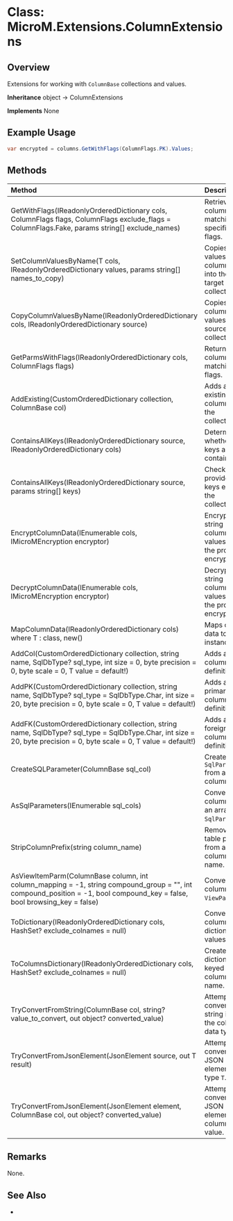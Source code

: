 # Class: MicroM.Extensions.ColumnExtensions
## Overview
Extensions for working with `ColumnBase` collections and values.

**Inheritance**
object -> ColumnExtensions

**Implements**
None

## Example Usage
```csharp
var encrypted = columns.GetWithFlags(ColumnFlags.PK).Values;
```
## Methods
| Method | Description |
|:------------|:-------------|
| GetWithFlags(IReadonlyOrderedDictionary<ColumnBase> cols, ColumnFlags flags, ColumnFlags exclude_flags = ColumnFlags.Fake, params string[] exclude_names) | Retrieves columns matching the specified flags. |
| SetColumnValuesByName<T>(T cols, IReadonlyOrderedDictionary<ColumnBase> values, params string[] names_to_copy) | Copies values by column name into the target collection. |
| CopyColumnValuesByName(IReadonlyOrderedDictionary<ColumnBase> cols, IReadonlyOrderedDictionary<ColumnBase> source) | Copies column values from a source collection. |
| GetParmsWithFlags(IReadonlyOrderedDictionary<ColumnBase> cols, ColumnFlags flags) | Returns columns with matching flags. |
| AddExisting(CustomOrderedDictionary<ColumnBase> collection, ColumnBase col) | Adds an existing column to the collection. |
| ContainsAllKeys(IReadonlyOrderedDictionary<ColumnBase> source, IReadonlyOrderedDictionary<ColumnBase> cols) | Determines whether all keys are contained. |
| ContainsAllKeys(IReadonlyOrderedDictionary<ColumnBase> source, params string[] keys) | Checks if all provided keys exist in the collection. |
| EncryptColumnData(IEnumerable<ColumnBase> cols, IMicroMEncryption encryptor) | Encrypts string column values using the provided encryptor. |
| DecryptColumnData(IEnumerable<ColumnBase> cols, IMicroMEncryption encryptor) | Decrypts string column values using the provided encryptor. |
| MapColumnData<T>(IReadonlyOrderedDictionary<ColumnBase> cols) where T : class, new() | Maps column data to a new instance of `T`. |
| AddCol<T>(CustomOrderedDictionary<ColumnBase> collection, string name, SqlDbType? sql_type, int size = 0, byte precision = 0, byte scale = 0, T value = default!) | Adds a new column definition. |
| AddPK<T>(CustomOrderedDictionary<ColumnBase> collection, string name, SqlDbType? sql_type = SqlDbType.Char, int size = 20, byte precision = 0, byte scale = 0, T value = default!) | Adds a primary key column definition. |
| AddFK<T>(CustomOrderedDictionary<ColumnBase> collection, string name, SqlDbType? sql_type = SqlDbType.Char, int size = 20, byte precision = 0, byte scale = 0, T value = default!) | Adds a foreign key column definition. |
| CreateSQLParameter(ColumnBase sql_col) | Creates a `SqlParameter` from a column. |
| AsSqlParameters(IEnumerable<ColumnBase> sql_cols) | Converts columns to an array of `SqlParameter`. |
| StripColumnPrefix(string column_name) | Removes table prefix from a column name. |
| AsViewItemParm(ColumnBase column, int column_mapping = -1, string compound_group = "", int compound_position = -1, bool compound_key = false, bool browsing_key = false) | Converts a column to a `ViewParm`. |
| ToDictionary(IReadonlyOrderedDictionary<ColumnBase> cols, HashSet<string>? exclude_colnames = null) | Converts columns to a dictionary of values. |
| ToColumnsDictionary(IReadonlyOrderedDictionary<ColumnBase> cols, HashSet<string>? exclude_colnames = null) | Creates a dictionary keyed by column name. |
| TryConvertFromString(ColumnBase col, string? value_to_convert, out object? converted_value) | Attempts to convert a string into the column's data type. |
| TryConvertFromJsonElement<T>(JsonElement source, out T result) | Attempts to convert a JSON element to type `T`. |
| TryConvertFromJsonElement(JsonElement element, ColumnBase col, out object? converted_value) | Attempts to convert a JSON element into column value. |

## Remarks
None.

## See Also
-

